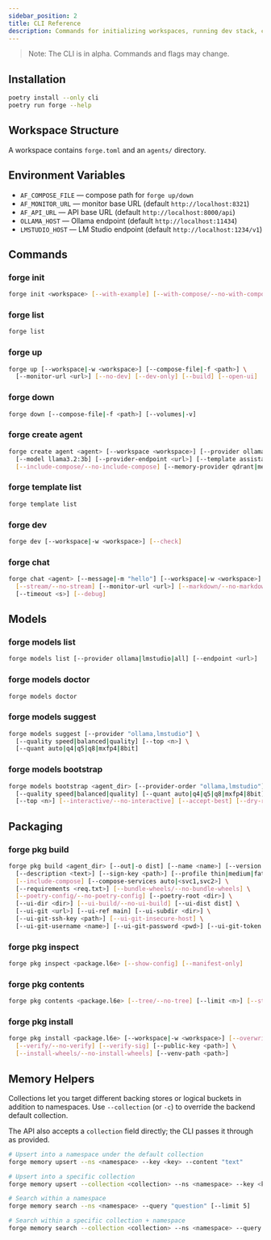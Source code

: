 ```yaml
---
sidebar_position: 2
title: CLI Reference
description: Commands for initializing workspaces, running dev stack, chatting, models, and packaging.
---
```


<!-- Sourced from repo docs/cli.md; trimmed for site formatting -->

> Note: The CLI is in alpha. Commands and flags may change.

## Installation

```bash
poetry install --only cli
poetry run forge --help
```

## Workspace Structure

A workspace contains `forge.toml` and an `agents/` directory.

## Environment Variables

- `AF_COMPOSE_FILE` — compose path for `forge up/down`
- `AF_MONITOR_URL` — monitor base URL (default `http://localhost:8321`)
- `AF_API_URL` — API base URL (default `http://localhost:8000/api`)
- `OLLAMA_HOST` — Ollama endpoint (default `http://localhost:11434`)
- `LMSTUDIO_HOST` — LM Studio endpoint (default `http://localhost:1234/v1`)

## Commands

### forge init

```bash
forge init <workspace> [--with-example] [--with-compose/--no-with-compose]
```

### forge list

```bash
forge list
```

### forge up

```bash
forge up [--workspace|-w <workspace>] [--compose-file|-f <path>] \
  [--monitor-url <url>] [--no-dev] [--dev-only] [--build] [--open-ui]
```

### forge down

```bash
forge down [--compose-file|-f <path>] [--volumes|-v]
```

### forge create agent

```bash
forge create agent <agent> [--workspace <workspace>] [--provider ollama] \
  [--model llama3.2:3b] [--provider-endpoint <url>] [--template assistant] \
  [--include-compose/--no-include-compose] [--memory-provider qdrant|memory]
```

### forge template list

```bash
forge template list
```

### forge dev

```bash
forge dev [--workspace|-w <workspace>] [--check]
```

### forge chat

```bash
forge chat <agent> [--message|-m "hello"] [--workspace|-w <workspace>] \
  [--stream/--no-stream] [--monitor-url <url>] [--markdown/--no-markdown] \
  [--timeout <s>] [--debug]
```

## Models

### forge models list

```bash
forge models list [--provider ollama|lmstudio|all] [--endpoint <url>]
```

### forge models doctor

```bash
forge models doctor
```

### forge models suggest

```bash
forge models suggest [--provider "ollama,lmstudio"] \
  [--quality speed|balanced|quality] [--top <n>] \
  [--quant auto|q4|q5|q8|mxfp4|8bit]
```

### forge models bootstrap

```bash
forge models bootstrap <agent_dir> [--provider-order "ollama,lmstudio"] \
  [--quality speed|balanced|quality] [--quant auto|q4|q5|q8|mxfp4|8bit] \
  [--top <n>] [--interactive/--no-interactive] [--accept-best] [--dry-run]
```

## Packaging

### forge pkg build

```bash
forge pkg build <agent_dir> [--out|-o dist] [--name <name>] [--version|-v 0.1.0] \
  [--description <text>] [--sign-key <path>] [--profile thin|medium|fat] \
  [--include-compose] [--compose-services auto|<svc1,svc2>] \
  [--requirements <req.txt>] [--bundle-wheels/--no-bundle-wheels] \
  [--poetry-config/--no-poetry-config] [--poetry-root <dir>] \
  [--ui-dir <dir>] [--ui-build/--no-ui-build] [--ui-dist dist] \
  [--ui-git <url>] [--ui-ref main] [--ui-subdir <dir>] \
  [--ui-git-ssh-key <path>] [--ui-git-insecure-host] \
  [--ui-git-username <name>] [--ui-git-password <pwd>] [--ui-git-token <token>]
```

### forge pkg inspect

```bash
forge pkg inspect <package.l6e> [--show-config] [--manifest-only]
```

### forge pkg contents

```bash
forge pkg contents <package.l6e> [--tree/--no-tree] [--limit <n>] [--stats] [--artifacts]
```

### forge pkg install

```bash
forge pkg install <package.l6e> [--workspace|-w <workspace>] [--overwrite] \
  [--verify/--no-verify] [--verify-sig] [--public-key <path>] \
  [--install-wheels/--no-install-wheels] [--venv-path <path>]
```

## Memory Helpers

Collections let you target different backing stores or logical buckets in addition to namespaces. Use `--collection` (or `-c`) to override the backend default collection.

The API also accepts a `collection` field directly; the CLI passes it through as provided.

```bash
# Upsert into a namespace under the default collection
forge memory upsert --ns <namespace> --key <key> --content "text"

# Upsert into a specific collection
forge memory upsert --collection <collection> --ns <namespace> --key <key> --content "text"

# Search within a namespace
forge memory search --ns <namespace> --query "question" [--limit 5]

# Search within a specific collection + namespace
forge memory search --collection <collection> --ns <namespace> --query "question" [--limit 5]
```


